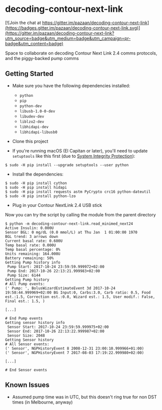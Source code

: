 # decoding-contour-next-link

[![Join the chat at https://gitter.im/pazaan/decoding-contour-next-link](https://badges.gitter.im/pazaan/decoding-contour-next-link.svg)](https://gitter.im/pazaan/decoding-contour-next-link?utm_source=badge&utm_medium=badge&utm_campaign=pr-badge&utm_content=badge)

Space to collaborate on decoding Contour Next Link 2.4 comms protocols, and the piggy-backed pump comms

## Getting Started
* Make sure you have the following dependencies installed:  
    * `python`
    * `pip`
    * `python-dev`
    * `libusb-1.0-0-dev`
    * `libudev-dev`
    * `liblzo2-dev`
    * `libhidapi-dev`
    * `libhidapi-libusb0`


* Clone this project
* If you're running macOS (El Capitan or later), you'll need to update `setuptools` like this first (due to [System Integrity Protection](https://support.apple.com/en-au/HT204899)):
```
$ sudo -H pip install --upgrade setuptools --user python
```
* Install the dependencies:  
```
$ sudo -H pip install cython
$ sudo -H pip install hidapi
$ sudo -H pip install requests astm PyCrypto crc16 python-dateutil
$ sudo -H pip install python-lzo
```
* Plug in your Contour NextLink 2.4 USB stick

Now you can try the script by calling the module from the parent directory
```
$ python -m decoding-contour-next-link.read_minimed_next24
Active Insulin: 0.000U
Sensor BGL: 0 mg/dL (0.0 mmol/L) at Thu Jan  1 01:00:00 1970
BGL trend: 3 arrows down
Current basal rate: 0.600U
Temp basal rate: 0.000U
Temp basal percentage: 0%
Units remaining: 164.000U
Battery remaining: 50%
Getting Pump history info
 Pump Start: 2017-10-24 23:59:59.999972+02:00
 Pump End: 2017-10-26 22:13:21.999983+02:00
 Pump Size: 6144
Getting Pump history
# All Pump events:
(' Pump: ', BolusWizardEstimateEvent 3d 2017-10-24 19:58:44.999969+02:00 BG Input:0, Carbs:3.0, Carb ratio: 0.5, Food est.:1.5, Correction est.:0.0, Wizard est.: 1.5, User modif.: False, Final est.: 1.5, )

[...]

# End Pump events
Getting sensor history info
 Sensor Start: 2017-10-24 23:59:59.999975+02:00
 Sensor End: 2017-10-26 22:13:22.999987+02:00
 Sensor Size: 2048
Getting Sensor history
# All Sensor events:
(' Sensor', NGPHistoryEvent 8 2008-12-31 23:00:10.999966+01:00)
(' Sensor', NGPHistoryEvent 7 2017-08-03 17:19:22.999980+02:00)

[...]

# End Sensor events
```

## Known Issues
* Assumed pump time was in UTC, but this doesn't ring true for non DST times (in Melbourne, anyway)
